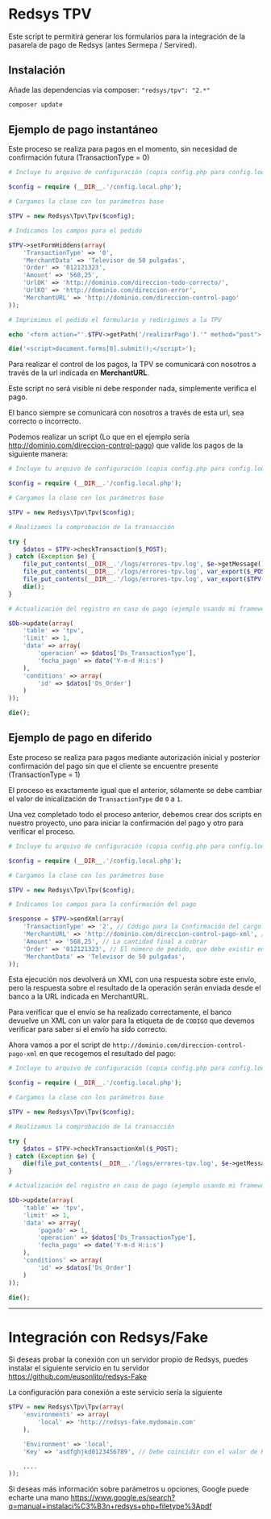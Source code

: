 Redsys TPV
=====

Este script te permitirá generar los formularios para la integración de la pasarela de pago de Redsys (antes Sermepa / Servired).

## Instalación

Añade las dependencias vía composer: `"redsys/tpv": "2.*"`

```bash
composer update
```

## Ejemplo de pago instantáneo

Este proceso se realiza para pagos en el momento, sin necesidad de confirmación futura (TransactionType = 0)

```php
# Incluye tu arquivo de configuración (copia config.php para config.local.php)

$config = require (__DIR__.'/config.local.php');

# Cargamos la clase con los parámetros base

$TPV = new Redsys\Tpv\Tpv($config);

# Indicamos los campos para el pedido

$TPV->setFormHiddens(array(
    'TransactionType' => '0',
    'MerchantData' => 'Televisor de 50 pulgadas',
    'Order' => '012121323',
    'Amount' => '568,25',
    'UrlOK' => 'http://dominio.com/direccion-todo-correcto/',
    'UrlKO' => 'http://dominio.com/direccion-error',
    'MerchantURL' => 'http://dominio.com/direccion-control-pago'
));

# Imprimimos el pedido el formulario y redirigimos a la TPV

echo '<form action="'.$TPV->getPath('/realizarPago').'" method="post">'.$TPV->getFormHiddens().'</form>';

die('<script>document.forms[0].submit();</script>');
```

Para realizar el control de los pagos, la TPV se comunicará con nosotros a través de la url indicada en **MerchantURL**.

Este script no será visible ni debe responder nada, simplemente verifica el pago.

El banco siempre se comunicará con nosotros a través de esta url, sea correcto o incorrecto.

Podemos realizar un script (Lo que en el ejemplo sería http://dominio.com/direccion-control-pago) que valide los pagos de la siguiente manera:

```php
# Incluye tu arquivo de configuración (copia config.php para config.local.php)

$config = require (__DIR__.'/config.local.php');

# Cargamos la clase con los parámetros base

$TPV = new Redsys\Tpv\Tpv($config);

# Realizamos la comprobación de la transacción

try {
    $datos = $TPV->checkTransaction($_POST);
} catch (Exception $e) {
    file_put_contents(__DIR__.'/logs/errores-tpv.log', $e->getMessage(), FILE_APPEND);
    file_put_contents(__DIR__.'/logs/errores-tpv.log', var_export($_POST, true), FILE_APPEND);
    file_put_contents(__DIR__.'/logs/errores-tpv.log', var_export($TPV->getTransactionParameters($_POST), true), FILE_APPEND);
    die();
}

# Actualización del registro en caso de pago (ejemplo usando mi framework)

$Db->update(array(
    'table' => 'tpv',
    'limit' => 1,
    'data' => array(
        'operacion' => $datos['Ds_TransactionType'],
        'fecha_pago' => date('Y-m-d H:i:s')
    ),
    'conditions' => array(
        'id' => $datos['Ds_Order']
    )
));

die();
```

## Ejemplo de pago en diferido

Este proceso se realiza para pagos mediante autorización inicial y posterior confirmación del pago sin que el cliente se encuentre presente (TransactionType = 1)

El proceso es exactamente igual que el anterior, sólamente se debe cambiar el valor de inicalización de `TransactionType` de `0` a `1`.

Una vez completado todo el proceso anterior, debemos crear dos scripts en nuestro proyecto, uno para iniciar la confirmación del pago y otro para verificar el proceso.

```php
# Incluye tu arquivo de configuración (copia config.php para config.local.php)

$config = require (__DIR__.'/config.local.php');

# Cargamos la clase con los parámetros base

$TPV = new Redsys\Tpv\Tpv($config);

# Indicamos los campos para la confirmación del pago

$response = $TPV->sendXml(array(
    'TransactionType' => '2', // Código para la Confirmación del cargo
    'MerchantURL' => 'http://dominio.com/direccion-control-pago-xml', // A esta URL enviará el banco la confirmación del cobro
    'Amount' => '568,25', // La cantidad final a cobrar
    'Order' => '012121323', // El número de pedido, que debe existir en el sistema bancario a través de una autorización previa
    'MerchantData' => 'Televisor de 50 pulgadas',
));
```

Esta ejecución nos devolverá un XML con una respuesta sobre este envío, pero la respuesta sobre el resultado de la operación serán enviada desde el banco a la URL indicada en MerchantURL.

Para verificar que el envío se ha realizado correctamente, el banco devuelve un XML con un valor para la etiqueta de  de `CODIGO` que devemos verificar para saber si el envío ha sido correcto.

Ahora vamos a por el script de `http://dominio.com/direccion-control-pago-xml` en que recogemos el resultado del pago:

```php
# Incluye tu arquivo de configuración (copia config.php para config.local.php)

$config = require (__DIR__.'/config.local.php');

# Cargamos la clase con los parámetros base

$TPV = new Redsys\Tpv\Tpv($config);

# Realizamos la comprobación de la transacción

try {
    $datos = $TPV->checkTransactionXml($_POST);
} catch (Exception $e) {
    die(file_put_contents(__DIR__.'/logs/errores-tpv.log', $e->getMessage(), FILE_APPEND));
}

# Actualización del registro en caso de pago (ejemplo usando mi framework)

$Db->update(array(
    'table' => 'tpv',
    'limit' => 1,
    'data' => array(
        'pagado' => 1,
        'operacion' => $datos['Ds_TransactionType'],
        'fecha_pago' => date('Y-m-d H:i:s')
    ),
    'conditions' => array(
        'id' => $datos['Ds_Order']
    )
));

die();
```

--------

# Integración con Redsys/Fake

Si deseas probar la conexión con un servidor propio de Redsys, puedes instalar el siguiente servicio en tu servidor https://github.com/eusonlito/redsys-Fake

La configuración para conexión a este servicio sería la siguiente

```php
$TPV = new Redsys\Tpv\Tpv(array(
    'environments' => array(
        'local' => 'http://redsys-fake.mydomain.com'
    ),

    'Environment' => 'local',
    'Key' => 'asdfghjkd0123456789', // Debe coincidir con el valor de Key del entorno de pruebas

    ....
));
```

Si deseas más información sobre parámetros u opciones, Google puede echarte una mano https://www.google.es/search?q=manual+instalaci%C3%B3n+redsys+php+filetype%3Apdf
